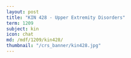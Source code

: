 ```yaml
---
layout: post
title: "KIN 428 - Upper Extremity Disorders"
term: 1209
subject: kin
icon: chat
md: /mdf/1209/kin428/
thumbnail: "/crs_banner/kin428.jpg"
---
```

